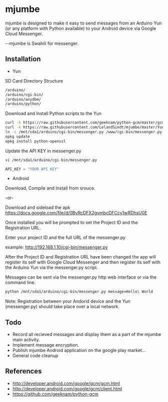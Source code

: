 mjumbe
====

mjumbe is designed to make it easy to send messages from an Arduino Yun (or any platform with Python available) to your Android device via Google Cloud Messenger. 

--mjumbe is Swahili for messenger. 

Installation
----

- Yun

SD Card Directory Structure
``` bash
/arduino/
/arduino/cgi-bin/
/arduino/anydbm/
/arduino/python/
```


Download and Install Python scripts to the Yun
``` bash
curl -k https://raw.githubusercontent.com/geeknam/python-gcm/master/gcm/gcm.py -o /mnt/sda1/arduino/python/gcm.py
curl -k https://raw.githubusercontent.com/LelandSindt/mjumbe/master/Yun/messenger.py -o /mnt/sda1/arduino/cgi-bin/messenger.py
ln -s /mnt/sda1/arduino/cgi-bin/messenger.py /www/cgi-bin/messenger.py
opkg update
opkg install python-openssl 
```

Update the API KEY in messenger.py
``` bash
vi /mnt/sda1/arduino/cgi-bin/messenger.py
```
``` python
API_KEY = "YOUR API KEY"
```

- Android

Download, Compile and Install from srouce.

-or-

Download and sideload the apk https://docs.google.com/file/d/0ByRcDFX2gvmbcDFCcy1wRDhsU0E

Once installed you will be prompted to set the Project ID and the Registration URL.

Enter your project ID and the full URL of the messenger.py

example: http://192.168.1.10/cgi-bin/messenger.py

After the Project ID and Registration URL have been changed the app will register its self with Google Cloud Messenger and then register its self with the Arduino Yun via the messenger.py script. 

Messages can be sent via the messenger.py http web interface or via the command line. 

```bash
python /mnt/sda1/arduino/cgi-bin/messenger.py message=Hello\ World
```

Note: Registration between your Andorid device and the Yun (messenger.py) should take place over a local network. 


Todo
----
- Record all recieved messages and display them as a part of the mjumbe main activity.
- Implement message encryption.
- Publish mjumbe Android application on the google play market... 
- General code cleanup

References
----
- http://developer.android.com/google/gcm/gcm.html
- http://developer.android.com/google/gcm/client.html
- https://github.com/geeknam/python-gcm

